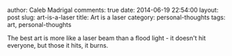 author: Caleb Madrigal
comments: true
date: 2014-06-19 22:54:00
layout: post
slug: art-is-a-laser
title: Art is a laser
category: personal-thoughts
tags: art, personal-thoughts

The best art is more like a laser beam than a flood light - it doesn't hit everyone, but those it hits, it burns.

